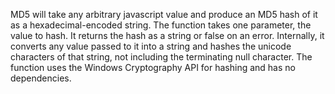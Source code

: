MD5 will take any arbitrary javascript value and produce an MD5 hash of it as a hexadecimal-encoded string. The function takes one parameter, the value to hash. It returns the hash as a string or false on an error. Internally, it converts any value passed to it into a string and hashes the unicode characters of that string, not including the terminating null character. The function uses the Windows Cryptography API for hashing and has no dependencies.